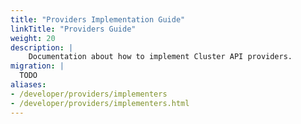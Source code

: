 ```yaml
---
title: "Providers Implementation Guide"
linkTitle: "Providers Guide"
weight: 20
description: |
    Documentation about how to implement Cluster API providers.
migration: |
  TODO
aliases:
- /developer/providers/implementers
- /developer/providers/implementers.html
---
```

